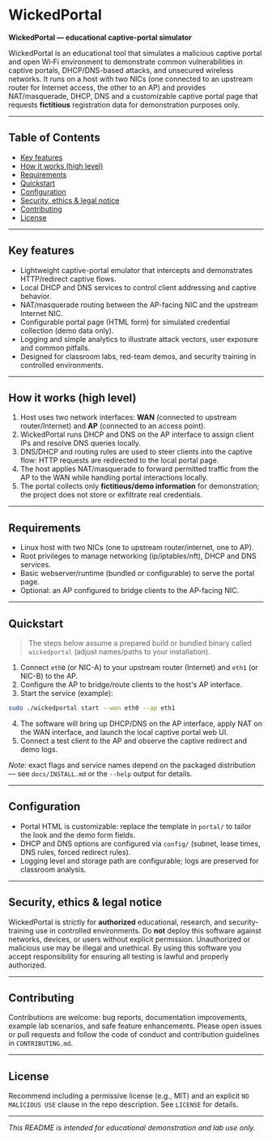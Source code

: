 # WickedPortal

**WickedPortal — educational captive-portal simulator**

WickedPortal is an educational tool that simulates a malicious captive portal and open Wi‑Fi environment to demonstrate common vulnerabilities in captive portals, DHCP/DNS-based attacks, and unsecured wireless networks. It runs on a host with two NICs (one connected to an upstream router for Internet access, the other to an AP) and provides NAT/masquerade, DHCP, DNS and a customizable captive portal page that requests **fictitious** registration data for demonstration purposes only.

---

## Table of Contents

* [Key features](#key-features)
* [How it works (high level)](#how-it-works-high-level)
* [Requirements](#requirements)
* [Quickstart](#quickstart)
* [Configuration](#configuration)
* [Security, ethics & legal notice](#security-ethics--legal-notice)
* [Contributing](#contributing)
* [License](#license)

---

## Key features

* Lightweight captive-portal emulator that intercepts and demonstrates HTTP/redirect captive flows.
* Local DHCP and DNS services to control client addressing and captive behavior.
* NAT/masquerade routing between the AP-facing NIC and the upstream Internet NIC.
* Configurable portal page (HTML form) for simulated credential collection (demo data only).
* Logging and simple analytics to illustrate attack vectors, user exposure and common pitfalls.
* Designed for classroom labs, red-team demos, and security training in controlled environments.

---

## How it works (high level)

1. Host uses two network interfaces: **WAN** (connected to upstream router/Internet) and **AP** (connected to an access point).
2. WickedPortal runs DHCP and DNS on the AP interface to assign client IPs and resolve DNS queries locally.
3. DNS/DHCP and routing rules are used to steer clients into the captive flow: HTTP requests are redirected to the local portal page.
4. The host applies NAT/masquerade to forward permitted traffic from the AP to the WAN while handling portal interactions locally.
5. The portal collects only **fictitious/demo information** for demonstration; the project does not store or exfiltrate real credentials.

---

## Requirements

* Linux host with two NICs (one to upstream router/internet, one to AP).
* Root privileges to manage networking (ip/iptables/nft), DHCP and DNS services.
* Basic webserver/runtime (bundled or configurable) to serve the portal page.
* Optional: an AP configured to bridge clients to the AP-facing NIC.

---

## Quickstart

> The steps below assume a prepared build or bundled binary called `wickedportal` (adjust names/paths to your installation).

1. Connect `eth0` (or NIC-A) to your upstream router (Internet) and `eth1` (or NIC-B) to the AP.
2. Configure the AP to bridge/route clients to the host's AP interface.
3. Start the service (example):

```bash
sudo ./wickedportal start --wan eth0 --ap eth1
```

4. The software will bring up DHCP/DNS on the AP interface, apply NAT on the WAN interface, and launch the local captive portal web UI.
5. Connect a test client to the AP and observe the captive redirect and demo logs.

*Note:* exact flags and service names depend on the packaged distribution — see `docs/INSTALL.md` or the `--help` output for details.

---

## Configuration

* Portal HTML is customizable: replace the template in `portal/` to tailor the look and the demo form fields.
* DHCP and DNS options are configured via `config/` (subnet, lease times, DNS rules, forced redirect rules).
* Logging level and storage path are configurable; logs are preserved for classroom analysis.

---

## Security, ethics & legal notice

WickedPortal is strictly for **authorized** educational, research, and security-training use in controlled environments. Do **not** deploy this software against networks, devices, or users without explicit permission. Unauthorized or malicious use may be illegal and unethical. By using this software you accept responsibility for ensuring all testing is lawful and properly authorized.

---

## Contributing

Contributions are welcome: bug reports, documentation improvements, example lab scenarios, and safe feature enhancements. Please open issues or pull requests and follow the code of conduct and contribution guidelines in `CONTRIBUTING.md`.

---

## License

Recommend including a permissive license (e.g., MIT) and an explicit `NO MALICIOUS USE` clause in the repo description. See `LICENSE` for details.

---

*This README is intended for educational demonstration and lab use only.*
